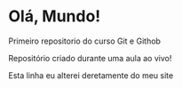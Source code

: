 # Olá, Mundo!
 Primeiro repositorio do curso Git e Githob

 Repositório criado durante uma aula ao vivo!
 
 Esta linha eu alterei deretamente do meu site 

